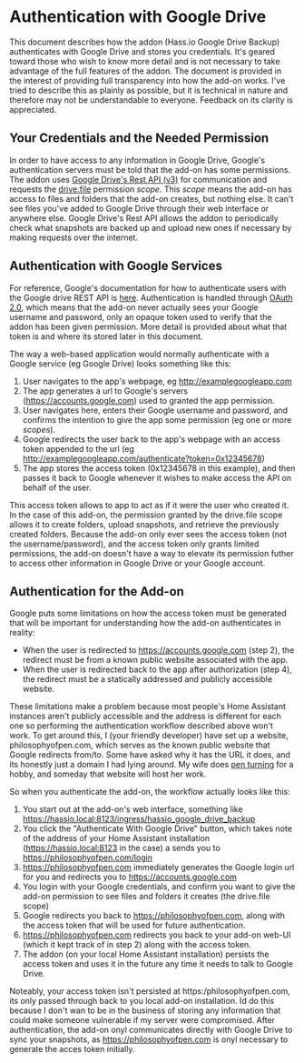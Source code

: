 # Authentication with Google Drive
This document describes how the addon (Hass.io Google Drive Backup) authenticates with Google Drive and stores you credentials.  It's geared toward those who wish to know more detail and is not necessary to take advantage of the full features of the addon.  The document is provided in the interest of providing full transparency into how the add-on works.  I've tried to describe this as plainly as possible, but it is technical in nature and therefore may not be understandable to everyone.  Feedback on its clarity is appreciated.

## Your Credentials and the Needed Permission 
In order to have access to any information in Google Drive, Google's authentication servers must be told that the add-on has some permissions.  The addon uses [Google Drive's Rest API (v3)](https://developers.google.com/drive/api/v3/about-sdk) for communication and requests the [drive.file](https://developers.google.com/drive/api/v3/about-auth) permission *scope*.  This *scope* means the add-on has access to files and folders that the add-on creates, but nothing else.  It can't see files you've added to Google Drive through their web interface or anywhere else.  Google Drive's Rest API allows the addon to periodically check what snapshots are backed up and upload new ones if necessary by making requests over the internet.  

## Authentication with Google Services
For reference, Google's documentation for how to authenticate users with the Google drive REST API is [here](https://developers.google.com/drive/api/v3/about-auth).  Authentication is handled through [OAuth 2.0](https://developers.google.com/identity/protocols/OAuth2), which means that the add-on never actually sees your Google username and password, only an opaque token used to verify that the addon has been given permission.  More detail is provided about what that token is and where its stored later in this document.

The way a web-based application would normally authenticate with a Google service (eg Google Drive) looks something like this:
1. User navigates to the app's webpage, eg http://examplegoogleapp.com
2. The app generates a url to Google's servers (https://accounts.google.com) used to granted the app permission.
3. User navigates here, enters their Google username and password, and confirms the intention to give the app some permission (eg one or more *scopes*).
4. Google redirects the user back to the app's webpage with an access token appended to the url (eg http://examplegoogleapp.com/authenticate?token=0x12345678)
5. The app stores the access token (0x12345678 in this example), and then passes it back to Google whenever it wishes to make access the API on behalf of the user.

This access token allows to app to act as if it were the user who created it.  In the case of this add-on, the permission granted by the drive.file scope allows it to create folders, upload snapshots, and retrieve the previously created folders.  Because the add-on only ever sees the access token (not the username/password), and the access token only grants limited permissions, the add-on doesn't have a way to elevate its permission futher to access other information in Google Drive or your Google account.

## Authentication for the Add-on

Google puts some limitations on how the access token must be generated that will be important for understanding how the add-on authenticates in reality:
* When the user is redirected to https://accounts.google.com (step 2), the redirect must be from a known public website associated with the app.
* When the user is redirected back to the app after authorization (step 4), the redirect must be a statically addressed and publicly accessible website.

These limitations make a problem because most people's Home Assistant instances aren't publicly accessible and the address is different for each one so performing the authentication workflow described above won't work.  To get around this, I (your friendly developer) have set up a website, philosophyofpen.com, which serves as the known public website that Google redirects from/to.  Some have asked why it has the URL it does, and its honestly just a domain I had lying around.  My wife does [pen turning](https://www.youtube.com/results?search_query=pen+turning) for a hobby, and someday that website will host her work.

So when you authenticate the add-on, the workflow actually looks like this:
1. You start out at the add-on's web interface, something like https://hassio.local:8123/ingress/hassio_google_drive_backup
2.  You click the "Authenticate With Google Drive" button, which takes note of the address of your Home Assistant installation (https://hassio.local:8123 in the case) a sends you to https://philosophyofpen.com/login
3. https://philosophyofpen.com immediately generates the Google login url for you and redirects you to https://accounts.google.com
4.  You login with your Google credentials, and confirm you want to give the add-on permission to see files and folders it creates (the drive.file scope)
5.  Google redirects you back to https://philosophyofpen.com, along with the access token that will be used for future authentication.
6.  https://philosophyofpen.com redirects you back to your add-on web-UI (which it kept track of in step 2) along with the access token.
7.  The addon (on your local Home Assistant installation) persists the access token and uses it in the future any time it needs to talk to Google Drive.

Noteably, your access token isn't persisted at https:/philosophyofpen.com, its only passed through back to you local add-on installation.  Id do this because I don't wan to be in the business of storing any information that could make someone vulnerable if my server were compromised.  After authentication, the add-on onyl communicates directly with Google Drive to sync your snapshots, as https://philosophyofpen.com is onyl necessary to generate the acces token initially.
